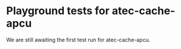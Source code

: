 # Playground tests for atec-cache-apcu
We are still awaiting the first test run for atec-cache-apcu.
